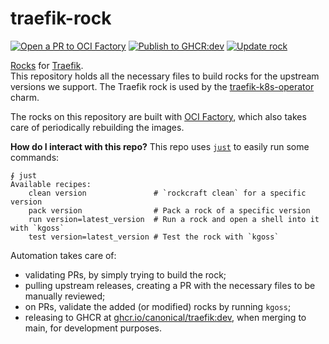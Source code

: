 # traefik-rock

[![Open a PR to OCI Factory](https://github.com/canonical/traefik-rock/actions/workflows/rock-release-oci-factory.yaml/badge.svg)](https://github.com/canonical/traefik-rock/actions/workflows/rock-release-oci-factory.yaml)
[![Publish to GHCR:dev](https://github.com/canonical/traefik-rock/actions/workflows/rock-release-dev.yaml/badge.svg)](https://github.com/canonical/traefik-rock/actions/workflows/rock-release-dev.yaml)
[![Update rock](https://github.com/canonical/traefik-rock/actions/workflows/rock-update.yaml/badge.svg)](https://github.com/canonical/traefik-rock/actions/workflows/rock-update.yaml)

[Rocks](https://canonical-rockcraft.readthedocs-hosted.com/en/latest/) for [Traefik](https://traefik.io/).  
This repository holds all the necessary files to build rocks for the upstream versions we support. The Traefik rock is used by the [traefik-k8s-operator](https://github.com/canonical/traefik-k8s-operator) charm.

The rocks on this repository are built with [OCI Factory](https://github.com/canonical/oci-factory/), which also takes care of periodically rebuilding the images.

**How do I interact with this repo?** This repo uses [`just`](https://github.com/casey/just) to easily run some commands:
```
∮ just
Available recipes:
    clean version               # `rockcraft clean` for a specific version
    pack version                # Pack a rock of a specific version
    run version=latest_version  # Run a rock and open a shell into it with `kgoss`
    test version=latest_version # Test the rock with `kgoss`
```

Automation takes care of:
* validating PRs, by simply trying to build the rock;
* pulling upstream releases, creating a PR with the necessary files to be manually reviewed;
* on PRs, validate the added (or modified) rocks by running `kgoss`;
* releasing to GHCR at [ghcr.io/canonical/traefik:dev](https://ghcr.io/canonical/traefik:dev), when merging to main, for development purposes.

